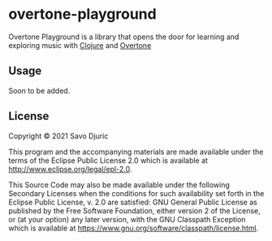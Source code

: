 # overtone-playground

Overtone Playground is a library that opens the door for learning and exploring music with [Clojure](https://clojure.org/) and [Overtone](https://github.com/overtone/overtone)

## Usage

Soon to be added.

## License

Copyright © 2021 Savo Djuric

This program and the accompanying materials are made available under the
terms of the Eclipse Public License 2.0 which is available at
http://www.eclipse.org/legal/epl-2.0.

This Source Code may also be made available under the following Secondary
Licenses when the conditions for such availability set forth in the Eclipse
Public License, v. 2.0 are satisfied: GNU General Public License as published by
the Free Software Foundation, either version 2 of the License, or (at your
option) any later version, with the GNU Classpath Exception which is available
at https://www.gnu.org/software/classpath/license.html.
